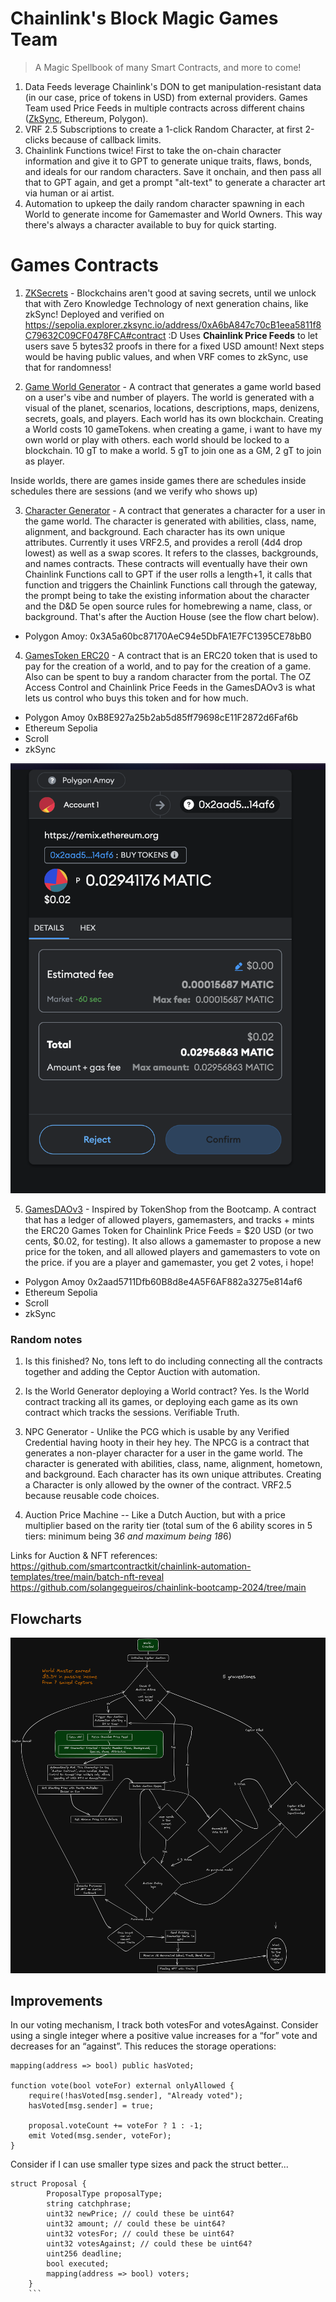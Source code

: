 # Chainlink's Block Magic Games Team

> A Magic Spellbook of many Smart Contracts, and more to come!

1. Data Feeds leverage Chainlink's DON to get manipulation-resistant data (in our case, price of tokens in USD) from external providers. Games Team used Price Feeds in multiple contracts across different chains ([ZkSync](https://sepolia.explorer.zksync.io/address/0xA6bA847c70cB1eea5811f8C79632C09CF0478FCA#contract), Ethereum, Polygon).
1. VRF 2.5 Subscriptions to create a 1-click Random Character, at first 2-clicks because of callback limits.
1. Chainlink Functions twice! First to take the on-chain character information and give it to GPT to generate unique traits, flaws, bonds, and ideals for our random characters. Save it onchain, and then pass all that to GPT again, and get a prompt "alt-text" to generate a character art via human or ai artist.
1. Automation to upkeep the daily random character spawning in each World to generate income for Gamemaster and World Owners. This way there's always a character available to buy for quick starting.

# Games Contracts
1. [ZKSecrets](ZKSecretCharacter.sol) - Blockchains aren't good at saving secrets, until we unlock that with Zero Knowledge Technology of next generation chains, like zkSync! Deployed and verified on https://sepolia.explorer.zksync.io/address/0xA6bA847c70cB1eea5811f8C79632C09CF0478FCA#contract :D Uses **Chainlink Price Feeds** to let users save 5 bytes32 proofs in there for a fixed USD amount! Next steps would be having public values, and when VRF comes to zkSync, use that for randomness!  

2. [Game World Generator](BuyMeACeptor.sol) - A contract that generates a game world based on a user's vibe and number of players. The world is generated with a visual of the planet, scenarios, locations, descriptions, maps, denizens, secrets, goals, and players. Each world has its own blockchain. Creating a World costs 10 gameTokens.  when creating a game, i want to have my own world or play with others. each world should be locked to a blockchain. 10 gT to make a world. 5 gT to join one as a GM, 2 gT to join as player.

Inside worlds, there are games
inside games there are schedules
inside schedules there are sessions
(and we verify who shows up)

3. [Character Generator](Characters/CharacterGen.sol) - A contract that generates a character for a user in the game world. The character is generated with abilities, class, name, alignment, and background. Each character has its own unique attributes. Currently it uses VRF2.5, and provides a reroll (4d4 drop lowest) as well as a swap scores. It refers to the classes, backgrounds, and names contracts.  These contracts will eventually have their own Chainlink Functions call to GPT if the user rolls a length+1, it calls that function and triggers the Chainlink Functions call through the gateway, the prompt being to take the existing information about the character and the D&D 5e open source rules for homebrewing a name, class, or background. That's after the Auction House (see the flow chart below).

- Polygon Amoy: 0x3A5a60bc87170AeC94e5DbFA1E7FC1395CE78bB0

4. [GamesToken ERC20](GamesToken.sol) - A contract that is an ERC20 token that is used to pay for the creation of a world, and to pay for the creation of a game. Also can be spent to buy a random character from the portal. The OZ Access Control and Chainlink Price Feeds in the GamesDAOv3 is what lets us control who buys this token and for how much.

- Polygon Amoy 0xB8E927a25b2ab5d85ff79698cE11F2872d6Faf6b
- Ethereum Sepolia 
- Scroll
- zkSync

<img alt="2 cents thanks chainlink!" src="2cents.png" width=512></a>

5. [GamesDAOv3](GamesDAOv3.sol) - Inspired by TokenShop from the Bootcamp.  A contract that has a ledger of allowed players, gamemasters, and tracks + mints the ERC20 Games Token for Chainlink Price Feeds = $20 USD (or two cents, $0.02, for testing). It also allows a gamemaster to propose a new price for the token, and all allowed players and gamemasters to vote on the price. if you are a player and gamemaster, you get 2 votes, i hope!

- Polygon Amoy 0x2aad5711Dfb60B8d8e4A5F6AF882a3275e814af6
- Ethereum Sepolia
- Scroll
- zkSync

### Random notes

1. Is this finished? No, tons left to do including connecting all the contracts together and adding the Ceptor Auction with automation. 

1. Is the World Generator deploying a World contract? Yes. Is the World contract tracking all its games, or deploying each game as its own contract which tracks the sessions. Verifiable Truth.

1. NPC Generator - Unlike the PCG which is usable by any Verified Credential having hooty in their hey hey. The NPCG is a contract that generates a non-player character for a user in the game world. The character is generated with abilities, class, name, alignment, hometown, and background. Each character has its own unique attributes. Creating a Character is only allowed by the owner of the contract.  VRF2.5 because reusable code choices.

1. Auction Price Machine -- Like a Dutch Auction, but with a price multiplier based on the rarity tier (total sum of the 6 ability scores in 5 tiers: minimum being 3*6 and maximum being 18*6)

Links for Auction & NFT references:
https://github.com/smartcontractkit/chainlink-automation-templates/tree/main/batch-nft-reveal
https://github.com/solangegueiros/chainlink-bootcamp-2024/tree/main

## Flowcharts

![Flowchart of Random Character Auction](./square.png)

## Improvements
In our voting mechanism, I track both votesFor and votesAgainst. Consider using a single integer where a positive value increases for a “for” vote and decreases for an “against”. This reduces the storage operations:

```solidity
mapping(address => bool) public hasVoted;

function vote(bool voteFor) external onlyAllowed {
    require(!hasVoted[msg.sender], "Already voted");
    hasVoted[msg.sender] = true;

    proposal.voteCount += voteFor ? 1 : -1;
    emit Voted(msg.sender, voteFor);
}
```

Consider if I can use smaller type sizes and pack the struct better...

```solidity
struct Proposal {
        ProposalType proposalType;
        string catchphrase;
        uint32 newPrice; // could these be uint64?
        uint32 amount; // could these be uint64?
        uint32 votesFor; // could these be uint64?
        uint32 votesAgainst; // could these be uint64? 
        uint256 deadline;
        bool executed;
        mapping(address => bool) voters;
    }
    ```